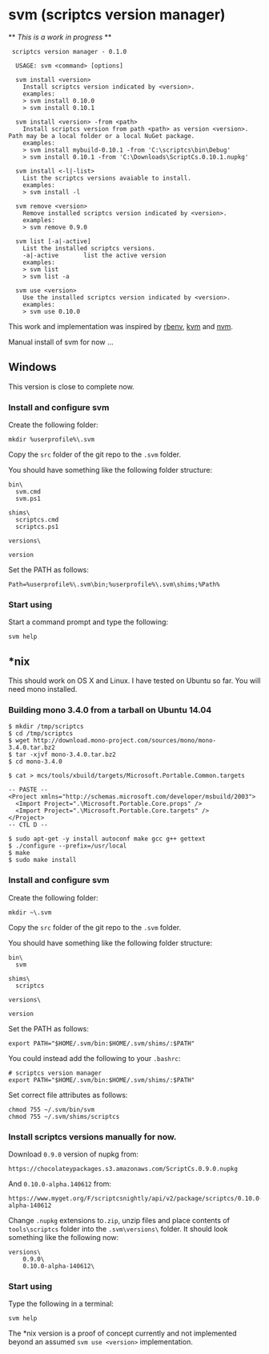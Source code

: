 svm (scriptcs version manager)
===

** *This is a work in progress* **


     scriptcs version manager - 0.1.0

      USAGE: svm <command> [options]

	  svm install <version>
	    Install scriptcs version indicated by <version>.
	    examples:
	    > svm install 0.10.0
	    > svm install 0.10.1
	
	  svm install <version> -from <path>
	    Install scriptcs version from path <path> as version <version>. Path may be a local folder or a local NuGet package.
	    examples:
	    > svm install mybuild-0.10.1 -from 'C:\scriptcs\bin\Debug'
    	> svm install 0.10.1 -from 'C:\Downloads\ScriptCs.0.10.1.nupkg'
	
	  svm install <-l|-list>
	    List the scriptcs versions avaiable to install.
	    examples:
	    > svm install -l
	
	  svm remove <version>
	    Remove installed scriptcs version indicated by <version>.
	    examples:
	    > svm remove 0.9.0
	
	  svm list [-a|-active]
	    List the installed scriptcs versions.
	    -a|-active       list the active version
	    examples:
	    > svm list
	    > svm list -a
	
	  svm use <version>
	    Use the installed scriptcs version indicated by <version>.
	    examples:
	    > svm use 0.10.0

This work and implementation was inspired by [rbenv](https://github.com/sstephenson/rbenv), [kvm](https://github.com/aspnet/KRuntime/tree/dev/setup) and [nvm](https://github.com/creationix/nvm).

Manual install of svm for now ...

## Windows ##

This version is close to complete now.

### Install and configure svm ###

Create the following folder:

`mkdir %userprofile%\.svm`

Copy the `src` folder of the git repo to the `.svm` folder.

You should have something like the following folder structure:


    bin\
      svm.cmd
      svm.ps1

    shims\
      scriptcs.cmd
      scriptcs.ps1

    versions\

    version

Set the PATH as follows:

	Path=%userprofile%\.svm\bin;%userprofile%\.svm\shims;%Path%

### Start using ###

Start a command prompt and type the following:

	svm help


## *nix ##

This should work on OS X and Linux. I have tested on Ubuntu so far. You will need mono installed.

### Building mono 3.4.0 from a tarball on Ubuntu 14.04 ###

	$ mkdir /tmp/scriptcs
	$ cd /tmp/scriptcs
	$ wget http://download.mono-project.com/sources/mono/mono-3.4.0.tar.bz2
	$ tar -xjvf mono-3.4.0.tar.bz2
	$ cd mono-3.4.0

	$ cat > mcs/tools/xbuild/targets/Microsoft.Portable.Common.targets

	-- PASTE --
	<Project xmlns="http://schemas.microsoft.com/developer/msbuild/2003">
	  <Import Project=".\Microsoft.Portable.Core.props" />
	  <Import Project=".\Microsoft.Portable.Core.targets" />
	</Project>
	-- CTL D --

	$ sudo apt-get -y install autoconf make gcc g++ gettext
	$ ./configure --prefix=/usr/local
	$ make
	$ sudo make install


### Install and configure svm ###

Create the following folder:

`mkdir ~\.svm`

Copy the `src` folder of the git repo to the `.svm` folder.

You should have something like the following folder structure:


    bin\
      svm

    shims\
      scriptcs

    versions\

    version

Set the PATH as follows:

	export PATH="$HOME/.svm/bin:$HOME/.svm/shims/:$PATH"

You could instead add the following to your `.bashrc`:

	# scriptcs version manager
	export PATH="$HOME/.svm/bin:$HOME/.svm/shims/:$PATH"

Set correct file attributes as follows:

	chmod 755 ~/.svm/bin/svm
	chmod 755 ~/.svm/shims/scriptcs


### Install scriptcs versions manually for now. ###

Download `0.9.0` version of nupkg from:

	https://chocolateypackages.s3.amazonaws.com/ScriptCs.0.9.0.nupkg

And `0.10.0-alpha.140612` from:

	https://www.myget.org/F/scriptcsnightly/api/v2/package/scriptcs/0.10.0-alpha-140612

Change `.nupkg` extensions to`.zip`, unzip files and place contents of `tools\scriptcs` folder into the `.svm\versions\` folder. It should look something like the following now:

	versions\
		0.9.0\
		0.10.0-alpha-140612\

### Start using ###

Type the following in a terminal:

	svm help

The *nix version is a proof of concept currently and not implemented beyond an assumed `svm use <version>` implementation.
